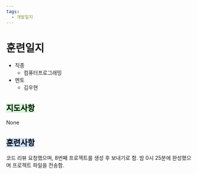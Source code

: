 ```yaml
---
tags:
  - 개발일지
---
```

# 훈련일지

- 직종
	- 컴퓨터프로그래밍
- 멘토
	- 김우현
## <mark style="background: #BBFABBA6;">지도사항</mark>

None

## <mark style="background: #ADCCFFA6;">훈련사항</mark>

코드 리뷰 요청했으며, 8번째 프로젝트를 생성 후 보내기로 함. 밤 0시 25분에 완성했으며 프로젝트 파일을 전송함.